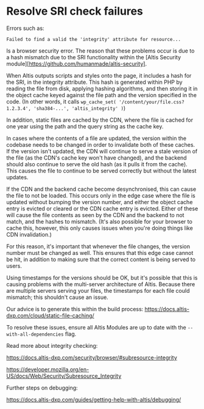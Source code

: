 #  Resolve SRI check failures 

Errors such as:

```
Failed to find a valid the 'integrity' attribute for resource...
```

Is a browser security error. The reason that these problems occur is due to a hash mismatch due to the SRI functionality within the [Altis Security module][https://github.com/humanmade/altis-security].

 
When Altis outputs scripts and styles onto the page, it includes a hash for the SRI, in the integrity attribute. This hash is generated within PHP by reading the file from disk, applying hashing algorithms, and then storing it in the object cache keyed against the file path and the version specified in the code. (In other words, it calls `wp_cache_set( '/content/your/file.css?1.2.3.4', 'sha384-...', 'altis_integrity' )`)

In addition, static files are cached by the CDN, where the file is cached for one year using the path and the query string as the cache key. 

In cases where the contents of a file are updated, the version within the codebase needs to be changed in order to invalidate both of these caches. If the version isn't updated, the CDN will continue to serve a stale version of the file (as the CDN's cache key won't have changed), and the backend should also continue to serve the old hash (as it pulls it from the cache). This causes the file to continue to be served correctly but without the latest updates.

 

If the CDN and the backend cache become desynchronised, this can cause the file to not be loaded. This occurs only in the edge case where the file is updated without bumping the version number, and either the object cache entry is evicted or cleared or the CDN cache entry is evicted. Either of these will cause the file contents as seen by the CDN and the backend to not match, and the hashes to mismatch. (It's also possible for your browser to cache this, however, this only causes issues when you're doing things like CDN invalidation.)

 

For this reason, it's important that whenever the file changes, the version number must be changed as well. This ensures that this edge case cannot be hit, in addition to making sure that the correct content is being served to users.

 

Using timestamps for the versions should be OK, but it's possible that this is causing problems with the multi-server architecture of Altis. Because there are multiple servers serving your files, the timestamps for each file could mismatch; this shouldn't cause an issue.

Our advice is to generate this within the build process: https://docs.altis-dxp.com/cloud/static-file-caching/

To resolve these issues, ensure all Altis Modules are up to date with the `--with-all-dependencies` flag.

 

Read more about integrity checking:

https://docs.altis-dxp.com/security/browser/#subresource-integrity

https://developer.mozilla.org/en-US/docs/Web/Security/Subresource_Integrity


Further steps on debugging:

https://docs.altis-dxp.com/guides/getting-help-with-altis/debugging/